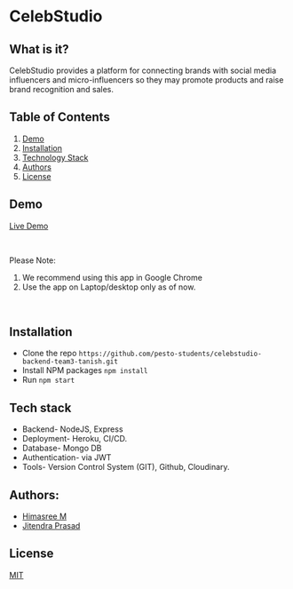 

# CelebStudio
## What is it?
CelebStudio provides  a  platform  for  connecting  brands  with  social  media  influencers and  micro-influencers
so  they  may  promote  products  and  raise  brand  recognition and sales.
## Table of Contents
1. [Demo](#demo)
2. [Installation](#installation)
3. [Technology Stack](#tech-stack)
4. [Authors](#authors)
5. [License](#license)

## Demo
[Live Demo](https://celebstudio.netlify.app/)

<br/>

Please Note:

1. We recommend using this app in Google Chrome
2. Use the app on Laptop/desktop only as of now.

<br/>

##  Installation
- Clone the repo
`https://github.com/pesto-students/celebstudio-backend-team3-tanish.git`
- Install NPM packages `npm install`
- Run `npm start`

## Tech stack
- Backend- NodeJS, Express
- Deployment- Heroku, CI/CD.
- Database- Mongo DB
- Authentication- via JWT 
- Tools- Version Control System (GIT), Github, Cloudinary.
## Authors:
- [Himasree M](https://github.com/mhimasree11)
- [Jitendra Prasad](https://github.com/jitkush)
## License
[MIT](https://opensource.org/licenses/MIT)
